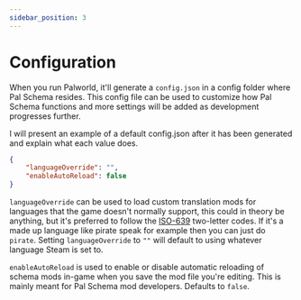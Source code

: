 ```yaml
---
sidebar_position: 3
---
```


# Configuration

When you run Palworld, it'll generate a `config.json` in a config folder where Pal Schema resides. This config file can be used to customize how Pal Schema functions and more settings will be added as development progresses further.

I will present an example of a default config.json after it has been generated and explain what each value does.

```json
{
    "languageOverride": "",
    "enableAutoReload": false
}
```

`languageOverride` can be used to load custom translation mods for languages that the game doesn't normally support, this could in theory be anything, but it's preferred to follow the [ISO-639](https://en.wikipedia.org/wiki/List_of_ISO_639_language_codes) two-letter codes. If it's a made up language like pirate speak for example then you can just do `pirate`. Setting `languageOverride` to `""` will default to using whatever language Steam is set to.

`enableAutoReload` is used to enable or disable automatic reloading of schema mods in-game when you save the mod file you're editing. This is mainly meant for Pal Schema mod developers. Defaults to `false`.
